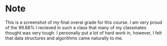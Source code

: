 # Note
This is a screenshot of my final overal grade for this course. I am very proud of the 99.88% I recieved in such a class that many of my classmates
thought was very tough. I personally put a lot of hard work in, however, I felt that data structures and algorithms came naturally to me.
